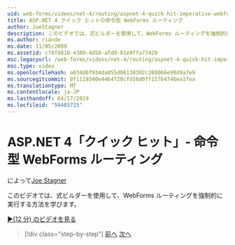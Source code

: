 ```yaml
---
uid: web-forms/videos/net-4/routing/aspnet-4-quick-hit-imperative-webforms-routing
title: ASP.NET 4 クイック ヒットの命令型 WebForms ルーティング
author: JoeStagner
description: このビデオでは、式ビルダーを使用して、WebForms ルーティングを強制的に実行する方法を学びます。
ms.author: riande
ms.date: 11/05/2009
ms.assetid: c78fd810-4309-4d58-afd9-81e9ffa77429
msc.legacyurl: /web-forms/videos/net-4/routing/aspnet-4-quick-hit-imperative-webforms-routing
msc.type: video
ms.openlocfilehash: a034d6f934da055d06130302c288066e98d9a7e9
ms.sourcegitcommit: 0f1119340e4464720cfd16d0ff15764746ea1fea
ms.translationtype: MT
ms.contentlocale: ja-JP
ms.lasthandoff: 04/17/2019
ms.locfileid: "59403715"
---
```

# <a name="aspnet-4-quick-hit---imperative-webforms-routing"></a>ASP.NET 4「クイック ヒット」- 命令型 WebForms ルーティング

によって[Joe Stagner](https://github.com/JoeStagner)

このビデオでは、式ビルダーを使用して、WebForms ルーティングを強制的に実行する方法を学びます。 

[&#9654;(12 分) のビデオを見る](https://channel9.msdn.com/Blogs/ASP-NET-Site-Videos/aspnet-4-quick-hit-imperative-webforms-routing)

> [!div class="step-by-step"]
> [前へ](aspnet-4-quick-hit-permanent-redirect.md)
> [次へ](aspnet-4-quick-hit-declarative-webforms-routing.md)
